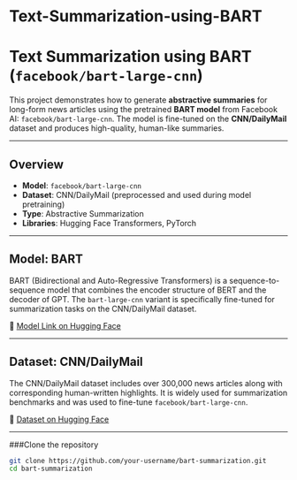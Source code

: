 # Text-Summarization-using-BART
# Text Summarization using BART (`facebook/bart-large-cnn`)

This project demonstrates how to generate **abstractive summaries** for long-form news articles using the pretrained **BART model** from Facebook AI: `facebook/bart-large-cnn`. The model is fine-tuned on the **CNN/DailyMail** dataset and produces high-quality, human-like summaries.

---

##  Overview

-  **Model**: `facebook/bart-large-cnn`
-  **Dataset**: CNN/DailyMail (preprocessed and used during model pretraining)
-  **Type**: Abstractive Summarization
-  **Libraries**: Hugging Face Transformers, PyTorch

---

##  Model: BART

BART (Bidirectional and Auto-Regressive Transformers) is a sequence-to-sequence model that combines the encoder structure of BERT and the decoder of GPT. The `bart-large-cnn` variant is specifically fine-tuned for summarization tasks on the CNN/DailyMail dataset.

🔗 [Model Link on Hugging Face](https://huggingface.co/facebook/bart-large-cnn)

---

##  Dataset: CNN/DailyMail

The CNN/DailyMail dataset includes over 300,000 news articles along with corresponding human-written highlights. It is widely used for summarization benchmarks and was used to fine-tune `facebook/bart-large-cnn`.

🔗 [Dataset on Hugging Face](https://huggingface.co/datasets/cnn_dailymail)

---

###Clone the repository

```bash
git clone https://github.com/your-username/bart-summarization.git
cd bart-summarization


